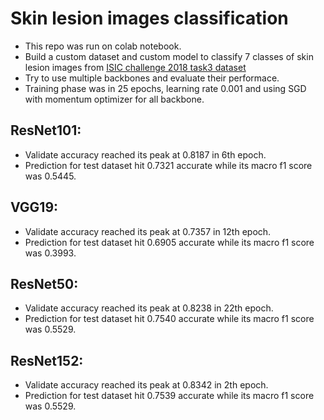 # Skin lesion images classification
* This repo was run on colab notebook.
* Build a custom dataset and custom model to classify 7 classes of skin lesion images from [ISIC challenge 2018 task3 dataset](https://challenge.isic-archive.com/data/#2018)
* Try to use multiple backbones and evaluate their performace.
* Training phase was in 25 epochs, learning rate 0.001 and using SGD with momentum optimizer for all backbone.

## ResNet101:
*	Validate accuracy reached its peak at 0.8187 in 6th epoch.
*	Prediction for test dataset hit 0.7321 accurate while its macro f1 score was 0.5445.

## VGG19:
*	Validate accuracy reached its peak at 0.7357 in 12th epoch.
*	Prediction for test dataset hit 0.6905 accurate while its macro f1 score was 0.3993.

## ResNet50:
*	Validate accuracy reached its peak at 0.8238 in 22th epoch.
*	Prediction for test dataset hit 0.7540 accurate while its macro f1 score was 0.5529.

## ResNet152:
*	Validate accuracy reached its peak at 0.8342 in 2th epoch.
*	Prediction for test dataset hit 0.7539 accurate while its macro f1 score was 0.5529.
